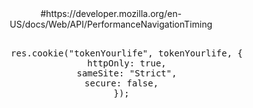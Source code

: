 <center>
  #https://developer.mozilla.org/en-US/docs/Web/API/PerformanceNavigationTiming
  <div style={{ width: "100%", display: "flex", justifyContent: "center" }}>
    <img
      src="https://raw.githubusercontent.com/poteto/poteto/refs/heads/master/nice.gif"
      alt=""
      style={{ width: "100%", maxWidth: "600px", height: "auto" }}
    />
  </div>
   <pre>            
      res.cookie("tokenYourlife", tokenYourlife, {
      httpOnly: true,
      sameSite: "Strict",
      secure: false,  
    });
  </pre>
    
</center>
